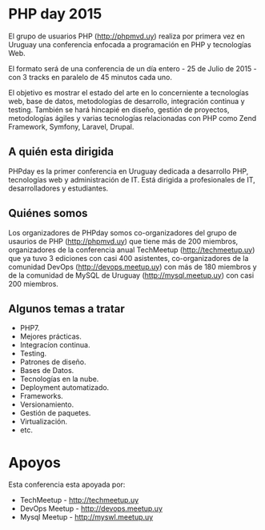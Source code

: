 # PHP day 2015

El grupo de usuarios PHP (http://phpmvd.uy) realiza por primera vez en Uruguay una conferencia enfocada a programación en PHP y tecnologías Web. 

El formato será de una conferencia de un día entero - 25 de Julio de 2015 - con 3 tracks en paralelo de 45 minutos cada uno.

El objetivo es mostrar el estado del arte en lo concerniente a tecnologías web, base de datos, metodologías de desarrollo, integración continua y testing. También se hará hincapié en diseño, gestión de proyectos, metodologías ágiles y varias tecnologías relacionadas con PHP como Zend Framework, Symfony, Laravel, Drupal.

## A quién esta dirigida

PHPday es la primer conferencia en Uruguay dedicada a desarrollo PHP, tecnologías web y administración de IT. Está dirigida a profesionales de IT, desarrolladores y estudiantes.

## Quiénes somos

Los organizadores de PHPday somos co-organizadores del grupo de usaurios de PHP (http://phpmvd.uy) que tiene más de 200 miembros, organizadores de la conferencia anual TechMeetup (http://techmeetup.uy) que ya tuvo 3 ediciones con casi 400 asistentes, co-organizadores de la comunidad DevOps (http://devops.meetup.uy) con más de 180 miembros y de la comunidad de MySQL de Uruguay (http://mysql.meetup.uy) con casi 200 miembros.

## Algunos temas a tratar

 - PHP7.
 - Mejores prácticas.
 - Integracíon continua.
 - Testing.
 - Patrones de diseño.
 - Bases de Datos.
 - Tecnologías en la nube.
 - Deployment automatizado.
 - Frameworks.
 - Versionamiento.
 - Gestión de paquetes.
 - Virtualización.
 - etc.

# Apoyos

Esta conferencia esta apoyada por:

 - TechMeetup - http://techmeetup.uy
 - DevOps Meetup - http://devops.meetup.uy
 - Mysql Meetup - http://myswl.meetup.uy

